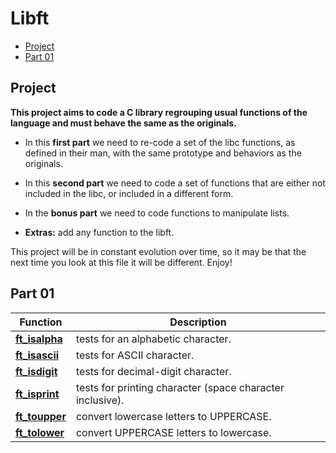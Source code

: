 # Libft

* [Project](#project)
* [Part 01](#part_1)

## Project

**This project aims to code a C library regrouping usual functions of the language and must behave the same as the originals.**

* In this **first part** we need to re-code a set of the libc functions, as defined in their man, with the same prototype and behaviors as the originals.

* In this **second part** we need to code a set of functions that are either not included in the libc, or included in a different form.

* In the **bonus part** we need to code functions to manipulate lists.

* **Extras:** add any function to the libft.

This project will be in constant evolution over time, so it may be that the next time you look at this file it will be different. Enjoy!

## Part 01

| Function | Description |
| --- | --- |
| [**ft\_isalpha**](https://github.com/aneliseestevam/42-libft/ft_isalpha.c) | tests for an alphabetic character.|
| [**ft\_isascii**](https://github.com/aneliseestevam/42-libft/ft_isascii.c) | tests for ASCII character. |
| [**ft\_isdigit**](https://github.com/aneliseestevam/42-libftft_isdigit.c) | tests for decimal-digit character.|
| [**ft\_isprint**](https://github.com/aneliseestevam/42-libft/ft_isprint.c) | tests for printing character (space character inclusive).|
| [**ft\_toupper**](https://github.com/aneliseestevam/42-libft/ft_toupper.c) | convert lowercase letters to UPPERCASE.|
| [**ft\_tolower**](https://github.com/aneliseestevam/42-libft/ft_tolower.c) | convert UPPERCASE letters to lowercase. |
